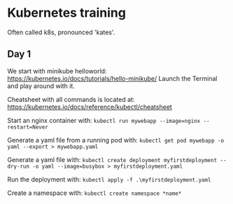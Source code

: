 # Kubernetes training
Often called k8s, pronounced 'kates'.

## Day 1
We start with minikube helloworld: https://kubernetes.io/docs/tutorials/hello-minikube/
Launch the Terminal and play around with it.

Cheatsheet with all commands is located at:
https://kubernetes.io/docs/reference/kubectl/cheatsheet

Start an nginx container with:
`kubectl run mywebapp --image=nginx --restart=Never`

Generate a yaml file from a running pod with:
`kubectl get pod mywebapp -o yaml --export > mywebapp.yaml`

Generate a yaml file with:
`kubectl create deployment myfirstdeployment --dry-run -o yaml --image=busybox > myfirstdeployment.yaml`

Run the deployment with:
`kubectl apply -f .\myfirstdeployment.yaml`

Create a namespace with:
`kubectl create namespace *name*`

